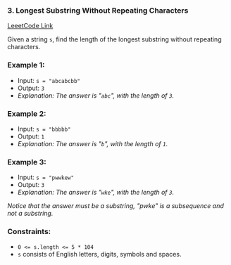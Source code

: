 ### 3. Longest Substring Without Repeating Characters

[LeeetCode Link](https://leetcode.com/problems/longest-substring-without-repeating-characters/)

Given a string `s`, find the length of the longest substring without repeating characters.

### Example 1:
-   Input: `s = "abcabcbb"`
-   Output: `3`
-   _Explanation: The answer is "`abc`", with the length of `3`._

### Example 2:
-   Input: `s = "bbbbb"`
-   Output: `1`
-   _Explanation: The answer is "`b`", with the length of `1`._

### Example 3:
-   Input: `s = "pwwkew"`
-   Output: `3`
-   _Explanation: The answer is "`wke`", with the length of `3`._

_Notice that the answer must be a substring, "pwke" is a subsequence and not a substring._

### Constraints:
-   `0 <= s.length <= 5 * 104`
-   `s` consists of English letters, digits, symbols and spaces.

